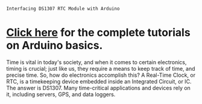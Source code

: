 	Interfacing DS1307 RTC Module with Arduino


[<h1>Click here](https://github.com/Technicalaccent) for the complete tutorials on Arduino basics.</h1>

Time is vital in today's society, and when it comes to certain electronics, timing is crucial; just like us, they require a means to keep track of time, and precise time. So, how do electronics accomplish this? A Real-Time Clock, or RTC, is a timekeeping device embedded inside an Integrated Circuit, or IC. The answer is DS1307. Many time-critical applications and devices rely on it, including servers, GPS, and data loggers.
